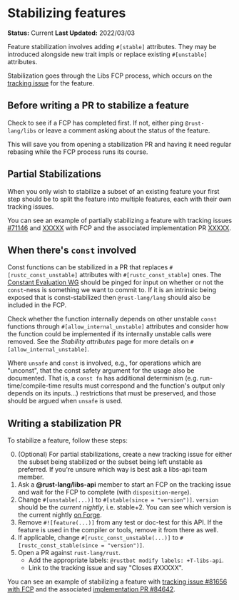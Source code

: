 # Stabilizing features

**Status:** Current
**Last Updated:** 2022/03/03

Feature stabilization involves adding `#[stable]` attributes. They may be introduced alongside new trait impls or replace existing `#[unstable]` attributes.

Stabilization goes through the Libs FCP process, which occurs on the [tracking issue](./tracking-issues.md) for the feature.

## Before writing a PR to stabilize a feature

Check to see if a FCP has completed first. If not, either ping `@rust-lang/libs` or leave a comment asking about the status of the feature.

This will save you from opening a stabilization PR and having it need regular rebasing while the FCP process runs its course.

## Partial Stabilizations

When you only wish to stabilize a subset of an existing feature your first step should be to split the feature into multiple features, each with their own tracking issues.

You can see an example of partially stabilizing a feature with tracking issues [#71146](https://github.com/rust-lang/rust/issues/71146) and [XXXXX]() with FCP and the associated implementation PR [XXXXX]().

## When there's `const` involved

Const functions can be stabilized in a PR that replaces `#[rustc_const_unstable]` attributes with `#[rustc_const_stable]` ones. The [Constant Evaluation WG](https://github.com/rust-lang/const-eval) should be pinged for input on whether or not the `const`-ness is something we want to commit to. If it is an intrinsic being exposed that is const-stabilized then `@rust-lang/lang` should also be included in the FCP.

Check whether the function internally depends on other unstable `const` functions through `#[allow_internal_unstable]` attributes and consider how the function could be implemented if its internally unstable calls were removed. See the _Stability attributes_ page for more details on `#[allow_internal_unstable]`.

Where `unsafe` and `const` is involved, e.g., for operations which are "unconst", that the const safety argument for the usage also be documented. That is, a `const fn` has additional determinism (e.g. run-time/compile-time results must correspond and the function's output only depends on its inputs...) restrictions that must be preserved, and those should be argued when `unsafe` is used.

## Writing a stabilization PR

To stabilize a feature, follow these steps:

0. (Optional) For partial stabilizations, create a new tracking issue for either the subset being stabilized or the subset being left unstable as preferred. If you're unsure which way is best ask a libs-api team member.
0. Ask a **@rust-lang/libs-api** member to start an FCP on the tracking issue and wait for the FCP to complete (with `disposition-merge`).
0. Change `#[unstable(...)]` to `#[stable(since = "version")]`. `version` should be the *current nightly*, i.e. stable+2. You can see which version is the current nightly [on Forge](https://forge.rust-lang.org/#current-release-versions).
0. Remove `#![feature(...)]` from any test or doc-test for this API. If the feature is used in the compiler or tools, remove it from there as well.
0. If applicable, change `#[rustc_const_unstable(...)]` to `#[rustc_const_stable(since = "version")]`.
0. Open a PR against `rust-lang/rust`.
   - Add the appropriate labels: `@rustbot modify labels: +T-libs-api`.
   - Link to the tracking issue and say "Closes #XXXXX".

You can see an example of stabilizing a feature with [tracking issue #81656 with FCP](https://github.com/rust-lang/rust/issues/81656) and the associated [implementation PR #84642](https://github.com/rust-lang/rust/pull/84642).


